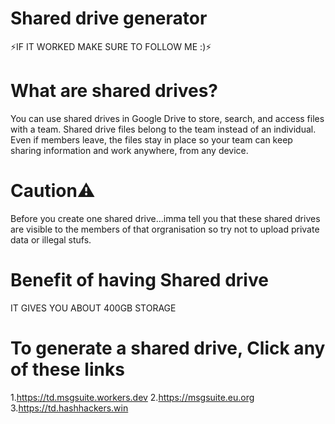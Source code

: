# Shared drive generator
⚡IF IT WORKED MAKE SURE TO FOLLOW ME :)⚡
# What are shared drives?
You can use shared drives in Google Drive to store, search, and access files with a team. Shared drive files belong to the team instead of an individual. Even if members leave, the files stay in place so your team can keep sharing information and work anywhere, from any device.
# Caution⚠
Before you create one shared drive...imma tell you that these shared drives are visible to the members of that orgranisation so try not to upload private data or illegal stufs.
# Benefit of having Shared drive
IT GIVES YOU ABOUT 400GB STORAGE
# To generate a shared drive, Click any of these links
1.https://td.msgsuite.workers.dev
2.https://msgsuite.eu.org
3.https://td.hashhackers.win
